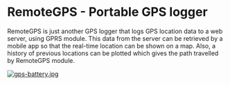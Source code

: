 # RemoteGPS - Portable GPS logger
RemoteGPS is just another GPS logger that logs GPS location data to a web server, using GPRS module. This data from the server can be retrieved by a mobile app so that the real-time location can be shown on a map. Also, a history of previous locations can be plotted which gives the path travelled by RemoteGPS module.

[![gps-battery.jpg](https://s1.postimg.org/yamhlrl8f/gps_battery.jpg)](https://postimg.org/image/gxc76wpx7/)

